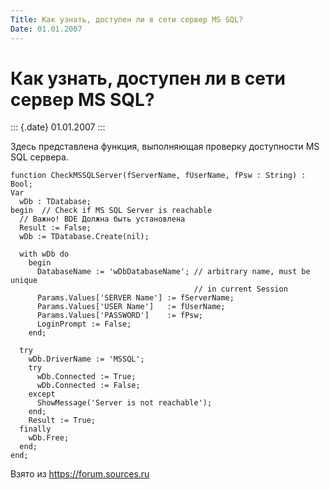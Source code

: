 ```yaml
---
Title: Как узнать, доступен ли в сети сервер MS SQL?
Date: 01.01.2007
---
```



Как узнать, доступен ли в сети сервер MS SQL?
=============================================

::: {.date}
01.01.2007
:::

Здесь представлена функция, выполняющая проверку доступности MS SQL
сервера.

    function CheckMSSQLServer(fServerName, fUserName, fPsw : String) : Bool; 
    Var 
      wDb : TDatabase; 
    begin  // Check if MS SQL Server is reachable 
      // Важно! BDE Должна быть установлена
      Result := False; 
      wDb := TDatabase.Create(nil); 
     
      with wDb do 
        begin 
          DatabaseName := 'wDbDatabaseName'; // arbitrary name, must be unique 
                                             // in current Session 
          Params.Values['SERVER Name'] := fServerName; 
          Params.Values['USER Name']   := fUserName; 
          Params.Values['PASSWORD']    := fPsw; 
          LoginPrompt := False; 
        end; 
     
      try 
        wDb.DriverName := 'MSSQL'; 
        try 
          wDb.Connected := True; 
          wDb.Connected := False; 
        except 
          ShowMessage('Server is not reachable'); 
        end; 
        Result := True; 
      finally 
        wDb.Free; 
      end; 
    end;

Взято из <https://forum.sources.ru>
